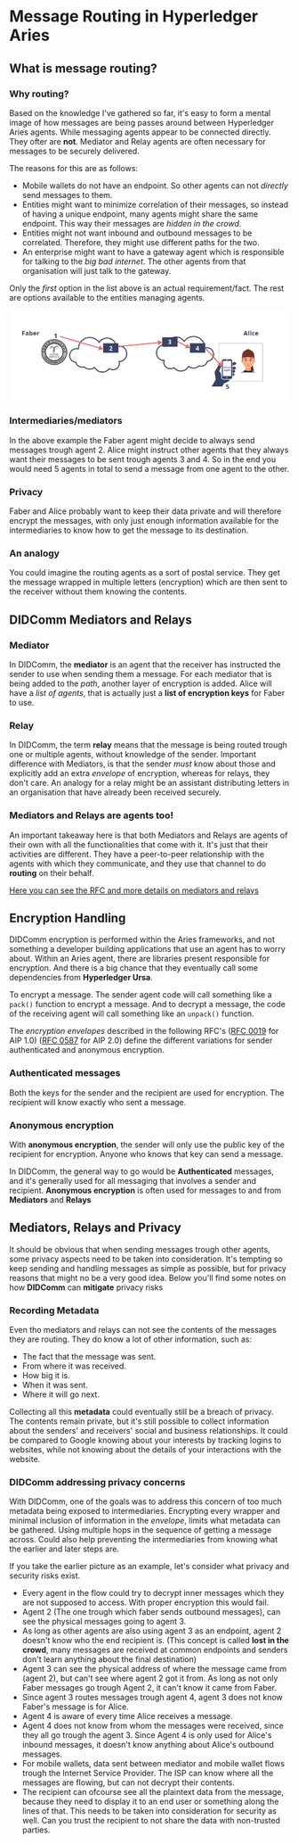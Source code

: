 # Message Routing in Hyperledger Aries

## What is message routing?

### Why routing?
Based on the knowledge I've gathered so far, it's easy to form a mental image of how messages are 
being passes around between Hyperledger Aries agents. While messaging agents appear to be connected
directly. They ofter are **not**. Mediator and Relay agents are often necessary for messages to be
securely delivered.

The reasons for this are as follows:
- Mobile wallets do not have an endpoint. So other agents can not *directly* send messages to them.
- Entities might want to minimize correlation of their messages, so instead of having a unique endpoint, many agents
  might share the same endpoint. This way their messages are *hidden in the crowd.*
- Entities might not want inbound and outbound messages to be correlated. Therefore, they might use different paths for the two.
- An enterprise might want to have a gateway agent which is responsible for talking to the *big bad internet*. The other agents
  from that organisation will just talk to the gateway.

Only the *first* option in the list above is an actual requirement/fact. The rest are options available to the entities managing agents.

![img.png](assets/images/multiple-mediators-example.png)

### Intermediaries/mediators
In the above example the Faber agent might decide to always send messages trough agent 2. Alice might
instruct other agents that they always want their messages to be sent trough agents 3 and 4. So in the end you
would need 5 agents in total to send a message from one agent to the other.

### Privacy
Faber and Alice probably want to keep their data private and will therefore encrypt the messages, with
only just enough information available for the intermediaries to know how to get the message to its destination.

### An analogy
You could imagine the routing agents as a sort of postal service. They get the message wrapped in multiple letters (encryption)
which are then sent to the receiver without them knowing the contents.

## DIDComm Mediators and Relays

### Mediator
In DIDComm, the **mediator** is an agent that the receiver has instructed the sender to use when sending them a message.
For each mediator that is being added to the *path*, another layer of encryption is added. Alice will
have a *list of agents*, that is actually just a **list of encryption keys** for Faber to use.

### Relay
In DIDComm, the term **relay** means that the message is being routed trough one or multiple agents, without knowledge of the sender.
Important difference with Mediators, is that the sender *must* know about those and explicitly add an extra *envelope* of encryption,
whereas for relays, they don't care. An analogy for a relay might be an assistant distributing letters in an organisation that have already been received securely.

### Mediators and Relays are agents too!
An important takeaway here is that both Mediators and Relays are agents of their own with all the functionalities that come with it.
It's just that their activities are different. They have a peer-to-peer relationship with the agents with which they communicate, and 
they use that channel to do **routing** on their behalf.

[Here you can see the RFC and more details on mediators and relays](https://github.com/hyperledger/aries-rfcs/blob/main/concepts/0046-mediators-and-relays/README.md)

## Encryption Handling
DIDComm encryption is performed within the Aries frameworks, and not something a developer building applications
that use an agent has to worry about. Within an Aries agent, there are libraries present responsible for encryption. And there is a big chance
that they eventually call some dependencies from **Hyperledger Ursa**.

To encrypt a message. The sender agent code will call something like a ```pack()``` function to encrypt a message. And to decrypt a message,
the code of the receiving agent will call something like an ```unpack()``` function.

The *encryption envelopes* described in the following RFC's 
([RFC 0019](https://github.com/hyperledger/aries-rfcs/blob/main/features/0019-encryption-envelope/README.md) for AIP 1.0) 
([RFC 0587](https://github.com/hyperledger/aries-rfcs/tree/main/features/0587-encryption-envelope-v2) for AIP 2.0)
define the different variations for sender authenticated and anonymous encryption. 

### Authenticated messages
Both the keys for the sender and the recipient are used for encryption. The recipient will know exactly who sent a message.

### Anonymous encryption
With **anonymous encryption**, the sender will only use the public key of the recipient for encryption. Anyone who knows that key can send a message.

In DIDComm, the general way to go would be **Authenticated** messages, and it's generally used for all messaging that involves a sender and recipient.
**Anonymous encryption** is often used for messages to and from **Mediators** and **Relays**

## Mediators, Relays and Privacy

It should be obvious that when sending messages trough other agents, some privacy aspects need to be taken into consideration. It's tempting 
so keep sending and handling messages as simple as possible, but for privacy reasons that might no be a very good idea. Below you'll find some notes on how **DIDComm** can **mitigate** privacy risks

### Recording Metadata
Even tho mediators and relays can not see the contents of the messages they are routing. They do know a lot of other information, such as:
- The fact that the message was sent.
- From where it was received.
- How big it is.
- When it was sent.
- Where it will go next.

Collecting all this **metadata** could eventually still be a breach of privacy. The contents remain private, but it's still possible to collect information about the
senders' and receivers' social and business relationships. It could be compared to Google knowing about your interests by tracking logins to websites, while not 
knowing about the details of your interactions with the website.

### DIDComm addressing privacy concerns
With DIDComm, one of the goals was to address this concern of too much metadata being exposed to intermediaries.
Encrypting every wrapper and minimal inclusion of information in the *envelope*, limits what metadata can be gathered.
Using multiple hops in the sequence of getting a message across. Could also help preventing the intermediaries from knowing what the earlier and later steps are.

If you take the earlier picture as an example, let's consider what privacy and security risks exist.

- Every agent in the flow could try to decrypt inner messages which they are not supposed to access. With proper encryption this would fail.
- Agent 2 (The one trough which faber sends outbound messages), can see the physical messages going to agent 3.
- As long as other agents are also using agent 3 as an endpoint, agent 2 doesn't know who the end recipient is. (This concept is called
  **lost in the crowd**, many messages are received at common endpoints and senders don't learn anything about the final destination)
- Agent 3 can see the physical address of where the message came from (agent 2), but can't see where agent 2 got it from. As long as not only Faber messages go trough
  Agent 2, it can't know it came from Faber.
- Since agent 3 routes messages trough agent 4, agent 3 does not know Faber's message is for Alice.
- Agent 4 is aware of every time Alice receives a message.
- Agent 4 does not know from whom the messages were received, since they all go trough the agent 3. Since Agent 4 is only used for Alice's inbound messages,
  it doesn't know anything about Alice's outbound messages.
- For mobile wallets, data sent between mediator and mobile wallet flows trough the Internet Service Provider. The ISP can know where all the messages
  are flowing, but can not decrypt their contents.
- The recipient can ofcourse see all the plaintext data from the message, because they need to display it to an end user or something along the lines of that.
  This needs to be taken into consideration for security as well. Can you trust the recipient to not share the data with non-trusted parties.
